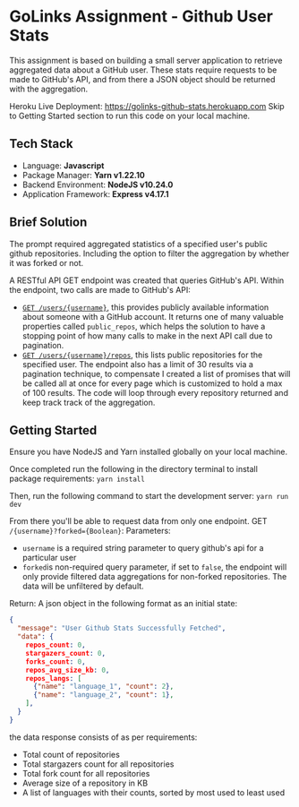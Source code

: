 # GoLinks Assignment - Github User Stats
This assignment is based on building a small server application to retrieve aggregated data about a GitHub user. These stats require requests to be made to GitHub's API, and from there a JSON object should be returned with the aggregation.

Heroku Live Deployment: https://golinks-github-stats.herokuapp.com
Skip to Getting Started section to run this code on your local machine.
## Tech Stack
- Language: **Javascript**
- Package Manager: **Yarn v1.22.10**
- Backend Environment: **NodeJS v10.24.0**
- Application Framework: **Express v4.17.1**
## Brief Solution
The prompt required aggregated statistics of a specified user's public github repositories. Including the option to filter the aggregation by whether it was forked or not.

A RESTful API GET endpoint was created that queries GitHub's API. Within the endpoint, two calls are made to GitHub's API:
- [`GET /users/{username}`](https://docs.github.com/en/rest/reference/users#get-a-user), this provides publicly available information about someone with a GitHub account. It returns one of many valuable properties called `public_repos`, which helps the solution to have a stopping point of how many calls to make in the next API call due to pagination. 
- [`GET /users/{username}/repos`](https://docs.github.com/en/rest/reference/repos#list-repositories-for-a-user), this lists public repositories for the specified user. The endpoint also has a limit of 30 results via a pagination technique, to compensate I created a list of promises that will be called all at once for every page which is customized to hold a max of 100 results. The code will loop through every repository returned and keep track track of the aggregation.

## Getting Started
Ensure you have NodeJS and Yarn installed globally on your local machine.

Once completed run the following in the directory terminal to install package requirements:
```yarn install```

Then, run the following command to start the development server:
```yarn run dev```

From there you'll be able to request data from only one endpoint.
GET `/{username}?forked={Boolean}`:
Parameters:
  -  `username` is a required string parameter to query github's api for a particular user
  - `forked`is non-required query parameter, if set to `false`, the endpoint will only provide filtered data aggregations for non-forked repositories. The data will be unfiltered by default.

Return:
A json object in the following format as an initial state:
```json
{
  "message": "User Github Stats Successfully Fetched",
  "data": {
    repos_count: 0,
    stargazers_count: 0,
    forks_count: 0,
    repos_avg_size_kb: 0,
    repos_langs: [
      {"name": "language_1", "count": 2},
      {"name": "language_2", "count": 1},
    ],
  }
}
```

the data response consists of as per requirements:
- Total count of repositories
- Total stargazers count for all repositories
- Total fork count for all repositories
- Average size of a repository in KB
- A list of languages with their counts, sorted by most used to least used